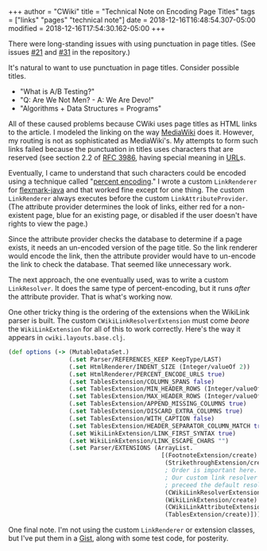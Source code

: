 +++
author = "CWiki"
title = "Technical Note on Encoding Page Titles"
tags = ["links" "pages" "technical note"]
date = 2018-12-16T16:48:54.307-05:00
modified = 2018-12-16T17:54:30.162-05:00
+++

There were long-standing issues with using punctuation in page titles. (See issues [#21](https://bitbucket.org/David_Clark/cwiki/issues/21/cant-edit-files-with-slash-character-in) and [#31](https://bitbucket.org/David_Clark/cwiki/issues/31/editor-should-flag-illegal-characters-in) in the repository.)

It's natural to want to use punctuation in page titles. Consider possible titles.

* "What is A/B Testing?"
* "Q: Are We Not Men? - A: We Are Devo!"
* "Algorithms + Data Structures = Programs"

All of these caused problems because CWiki uses page titles as HTML links to the article. I modeled the linking on the way [MediaWiki](https://www.mediawiki.org/wiki/MediaWiki) does it. However, my routing is not as sophisticated as MediaWiki's. My attempts to form such links failed because the punctuation in titles uses characters that are reserved (see section 2.2 of [RFC 3986](https://tools.ietf.org/html/rfc3986#section-2.2), having special meaning in [URL](https://en.wikipedia.org/wiki/URL)s.

Eventually, I came to understand that such characters could be encoded using a technique called "[percent encoding](https://en.wikipedia.org/wiki/Percent-encoding)." I wrote a custom  `LinkRenderer` for [flexmark-java](https://github.com/vsch/flexmark-java/wiki) and that worked fine except for one thing. The custom `LinkRenderer` always executes before the custom `LinkAttributeProvider`. (The attribute provider determines the look of links, either red for a non-existent page, blue for an existing page, or disabled if the user doesn't have rights to view the page.)

Since the attribute provider checks the database to determine if a page exists, it needs an un-encoded version of the page title. So the link renderer would encode the link, then the attribute provider would have to un-encode the link to check the database. That seemed like unnecessary work.

The next approach, the one eventually used, was to write a custom `LinkResolver`. It does the same type of percent-encoding, but it runs _after_ the attribute provider. That is what's working now.

One other tricky thing is the ordering of the extensions when the WikiLink parser is built. The custom `CWikiLinkResolverExtension` must come _beore_ the `WikiLinkExtension` for all of this to work correctly. Here's the way it appears in `cwiki.layouts.base.clj`.

```clojure
(def options (-> (MutableDataSet.)
                 (.set Parser/REFERENCES_KEEP KeepType/LAST)
                 (.set HtmlRenderer/INDENT_SIZE (Integer/valueOf 2))
                 (.set HtmlRenderer/PERCENT_ENCODE_URLS true)
                 (.set TablesExtension/COLUMN_SPANS false)
                 (.set TablesExtension/MIN_HEADER_ROWS (Integer/valueOf 1))
                 (.set TablesExtension/MAX_HEADER_ROWS (Integer/valueOf 1))
                 (.set TablesExtension/APPEND_MISSING_COLUMNS true)
                 (.set TablesExtension/DISCARD_EXTRA_COLUMNS true)
                 (.set TablesExtension/WITH_CAPTION false)
                 (.set TablesExtension/HEADER_SEPARATOR_COLUMN_MATCH true)
                 (.set WikiLinkExtension/LINK_FIRST_SYNTAX true)
                 (.set WikiLinkExtension/LINK_ESCAPE_CHARS "")
                 (.set Parser/EXTENSIONS (ArrayList.
                                           [(FootnoteExtension/create)
                                            (StrikethroughExtension/create)
                                            ; Order is important here.
                                            ; Our custom link resolver must
                                            ; preceed the default resolver.
                                            (CWikiLinkResolverExtension/create)
                                            (WikiLinkExtension/create)
                                            (CWikiLinkAttributeExtension/create)
                                            (TablesExtension/create)]))))
```

One final note. I'm not using the custom `LinkRenderer` or extension classes, but I've put them in a [Gist](https://gist.github.com/clartaq/dc08421bf860668b9ee88884e9bdbd47), along with some test code, for posterity.